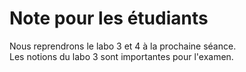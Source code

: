 # Note pour les étudiants
Nous reprendrons le labo 3 et 4 à la prochaine séance.  
Les notions du labo 3 sont importantes pour l'examen.  